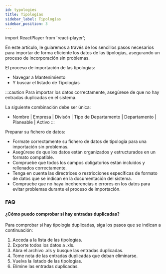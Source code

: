 ```yaml
---
id: typologies
title: Tipologías
sidebar_label: Tipologías
sidebar_position: 3
---
```


import ReactPlayer from 'react-player';

En este artículo, le guiaremos a través de los sencillos pasos necesarios para importar de forma eficiente los datos de las tipologias, asegurando un proceso de incorporación sin problemas.

El proceso de importación de las tipologias:

- Navegar a Mantenimiento
- Y buscar el listado de Tipologías

<ReactPlayer controls muted url='/video/import-typologies.mov' />

:::caution
Para importar los datos correctamente, asegúrese de que no hay entradas duplicadas en el sistema.

La siguiente combinación debe ser única:

- Nombre | Empresa | Divisón | Tipo de Departamento | Departamento | Planeable | Activo
  :::

Preparar su fichero de datos:

- Formate correctamente su fichero de datos de tipologia para una importación sin problemas.
- Asegúrese de que los datos están organizados y estructurados en un formato compatible.
- Compruebe que todos los campos obligatorios están incluidos y rellenados correctamente.
- Tenga en cuenta las directrices o restricciones específicas de formato de datos que se indican en la documentación del sistema.
- Compruebe que no haya incoherencias o errores en los datos para evitar problemas durante el proceso de importación.

### FAQ

#### ¿Cómo puedo comprobar si hay entradas duplicadas?

Para comprobar si hay tipologia duplicadas, siga los pasos que se indican a continuación:

1. Acceda a la lista de las tipologías.
2. Exporte todos los datos a .xls.
3. Abra el archivo .xls y busque las entradas duplicadas.
4. Tome nota de las entradas duplicadas que deban eliminarse.
5. Vuelva la listado de las tipologias.
6. Elimine las entradas duplicadas.
